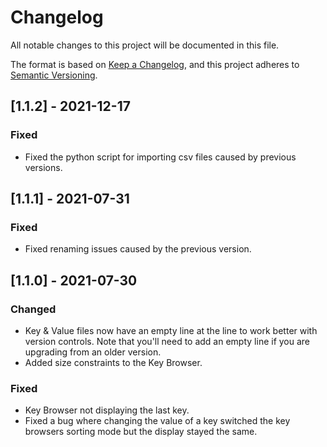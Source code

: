 # Changelog
All notable changes to this project will be documented in this file.

The format is based on [Keep a Changelog](https://keepachangelog.com/en/1.0.0/),
and this project adheres to [Semantic Versioning](https://semver.org/spec/v2.0.0.html).

## [1.1.2] - 2021-12-17

### Fixed
- Fixed the python script for importing csv files caused by previous versions.

## [1.1.1] - 2021-07-31

### Fixed
- Fixed renaming issues caused by the previous version.

## [1.1.0] - 2021-07-30

### Changed
- Key & Value files now have an empty line at the line to work better with version controls. Note that you'll need to add an empty line if you are upgrading from an older version.
- Added size constraints to the Key Browser.

### Fixed
- Key Browser not displaying the last key.
- Fixed a bug where changing the value of a key switched the key browsers sorting mode but the display stayed the same.